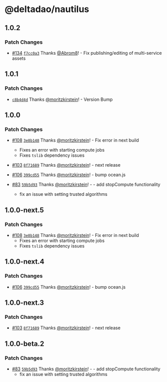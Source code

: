 # @deltadao/nautilus

## 1.0.2

### Patch Changes

- [#134](https://github.com/deltaDAO/nautilus/pull/134) [`f7cc0a3`](https://github.com/deltaDAO/nautilus/commit/f7cc0a34d5c84ce270d2773a7721c5b4fcf8b7b5) Thanks [@Abrom8](https://github.com/Abrom8)! - Fix publishing/editing of multi-service assets

## 1.0.1

### Patch Changes

- [`c8b4d4d`](https://github.com/deltaDAO/nautilus/commit/c8b4d4d5978a4a48c7a5ab198f82042440d4b9c5) Thanks [@moritzkirstein](https://github.com/moritzkirstein)! - Version Bump

## 1.0.0

### Patch Changes

- [#108](https://github.com/deltaDAO/nautilus/pull/108) [`3e8b148`](https://github.com/deltaDAO/nautilus/commit/3e8b1484fa5656a0a46fc818ca118dfda32786fc) Thanks [@moritzkirstein](https://github.com/moritzkirstein)! - Fix error in next build

  - Fixes an error with starting compute jobs
  - Fixes `tslib` dependency issues

- [#103](https://github.com/deltaDAO/nautilus/pull/103) [`8f71689`](https://github.com/deltaDAO/nautilus/commit/8f71689b3cd4fa02502e01adddfe309afecdf5d2) Thanks [@moritzkirstein](https://github.com/moritzkirstein)! - next release

- [#106](https://github.com/deltaDAO/nautilus/pull/106) [`399cd55`](https://github.com/deltaDAO/nautilus/commit/399cd55ead131534f0165ef01f698553cb26290d) Thanks [@moritzkirstein](https://github.com/moritzkirstein)! - bump ocean.js

- [#83](https://github.com/deltaDAO/nautilus/pull/83) [`59b5d93`](https://github.com/deltaDAO/nautilus/commit/59b5d9348ca75300523c9857eba1f99abe441c01) Thanks [@moritzkirstein](https://github.com/moritzkirstein)! - - add stopCompute functionality
  - fix an issue with setting trusted algorithms

## 1.0.0-next.5

### Patch Changes

- [#108](https://github.com/deltaDAO/nautilus/pull/108) [`3e8b148`](https://github.com/deltaDAO/nautilus/commit/3e8b1484fa5656a0a46fc818ca118dfda32786fc) Thanks [@moritzkirstein](https://github.com/moritzkirstein)! - Fix error in next build
  - Fixes an error with starting compute jobs
  - Fixes `tslib` dependency issues

## 1.0.0-next.4

### Patch Changes

- [#106](https://github.com/deltaDAO/nautilus/pull/106) [`399cd55`](https://github.com/deltaDAO/nautilus/commit/399cd55ead131534f0165ef01f698553cb26290d) Thanks [@moritzkirstein](https://github.com/moritzkirstein)! - bump ocean.js

## 1.0.0-next.3

### Patch Changes

- [#103](https://github.com/deltaDAO/nautilus/pull/103) [`8f71689`](https://github.com/deltaDAO/nautilus/commit/8f71689b3cd4fa02502e01adddfe309afecdf5d2) Thanks [@moritzkirstein](https://github.com/moritzkirstein)! - next release

## 1.0.0-beta.2

### Patch Changes

- [#83](https://github.com/deltaDAO/nautilus/pull/83) [`59b5d93`](https://github.com/deltaDAO/nautilus/commit/59b5d9348ca75300523c9857eba1f99abe441c01) Thanks [@moritzkirstein](https://github.com/moritzkirstein)! - - add stopCompute functionality
  - fix an issue with setting trusted algorithms

